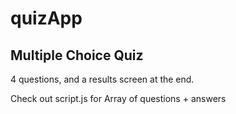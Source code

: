 # quizApp

## Multiple Choice Quiz
4 questions, and a results screen at the end.

Check out script.js for Array of questions + answers
